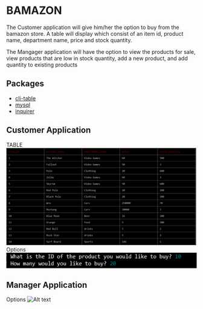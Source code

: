 # BAMAZON

The Customer application will give him/her the option to buy from the bamazon store. A table will display which consist of an item id, product name, department name,  price and  stock quantity.

The Mangager application will have the option to view the products for sale, view products that are low in stock quantity, add a new product, and add quantity to existing products 

## Packages

* [cli-table ](https://www.npmjs.com/package/cli-table)
* [mysql](https://www.npmjs.com/package/mysql)
* [inquirer ](https://www.npmjs.com/package/inquirer)

## Customer Application

TABLE
![Alt text](assets/table.png?raw=true "TABLE")
Options
![Alt text](assets/customer.png?raw=true "TABLE")

## Manager Application
Options
![Alt text](assets/manager.png?raw=true "TABLE")



